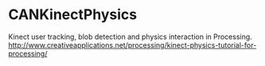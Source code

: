 # CANKinectPhysics
Kinect user tracking, blob detection and physics interaction in Processing. http://www.creativeapplications.net/processing/kinect-physics-tutorial-for-processing/

